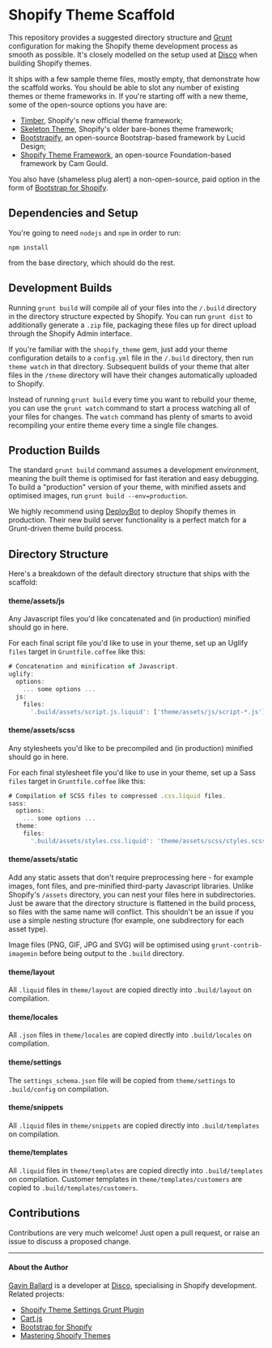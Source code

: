 Shopify Theme Scaffold
======================
This repository provides a suggested directory structure and [Grunt][]
configuration for making the Shopify theme development process as smooth as
possible. It's closely modelled on the setup used at [Disco][] when building
Shopify themes.

It ships with a few sample theme files, mostly empty, that demonstrate how the
scaffold works. You should be able to slot any number of existing themes or
theme frameworks in. If you're starting off with a new theme, some of the
open-source options you have are:

- [Timber][], Shopify's new official theme framework;
- [Skeleton Theme][], Shopify's older bare-bones theme framework;
- [Bootstrapify][], an open-source Bootstrap-based framework by Lucid Design;
- [Shopify Theme Framework][], an open-source Foundation-based framework by Cam Gould.

You also have (shameless plug alert) a non-open-source, paid option in the form of [Bootstrap for Shopify][].

[Disco]: https://www.discolabs.com
[Grunt]: http://gruntjs.com
[Timber]: http://shopify.github.io/Timber/
[Skeleton Theme]: https://github.com/Shopify/skeleton-theme
[Bootstrapify]: https://github.com/luciddesign/bootstrapify
[Shopify Theme Framework]: https://github.com/Cam/Shopify-Theme-Framework
[Bootstrap for Shopify]: http://bootstrapforshopify.com/?utm_source=github&utm_medium=github&utm_content=readme&utm_campaign=shopify-theme-scaffold


## Dependencies and Setup
You're going to need `nodejs` and `npm` in order to run:

```shell
npm install
```

from the base directory, which should do the rest.


## Development Builds
Running `grunt build` will compile all of your files into the `/.build`
directory in the directory structure expected by Shopify. You can run
`grunt dist` to additionally generate a `.zip` file, packaging these files up
for direct upload through the Shopify Admin interface.

If you're familiar with the `shopify_theme` gem, just add your theme
configuration details to a `config.yml` file in the `/.build` directory, then
run `theme watch` in that directory. Subsequent builds of your theme that alter
files in the `/theme` directory will have their changes automatically uploaded
to Shopify.

Instead of running `grunt build` every time you want to rebuild your theme, you
can use the `grunt watch` command to start a process watching all of your files
for changes. The `watch` command has plenty of smarts to avoid recompiling your
entire theme every time a single file changes.


## Production Builds
The standard `grunt build` command assumes a development environment, meaning
the built theme is optimised for fast iteration and easy debugging. To build a
"production" version of your theme, with minified assets and optimised images,
run `grunt build --env=production`.

We highly recommend using [DeployBot][] to deploy Shopify themes in production.
Their new build server functionality is a perfect match for a Grunt-driven
theme build process.

[DeployBot]: https://deploybot.com


## Directory Structure

Here's a breakdown of the default directory structure that ships with the
scaffold:

#### theme/assets/js
Any Javascript files you'd like concatenated and (in production) minified
should go in here.

For each final script file you'd like to use in your theme, set up an Uglify
`files` target in `Gruntfile.coffee` like this:

```js
# Concatenation and minification of Javascript.
uglify:
  options:
    ... some options ...
  js:
    files:
      '.build/assets/script.js.liquid': ['theme/assets/js/script-*.js']
```

#### theme/assets/scss
Any stylesheets you'd like to be precompiled and (in production) minified
should go in here.

For each final stylesheet file you'd like to use in your theme, set up a Sass
`files` target in `Gruntfile.coffee` like this:

```js
# Compilation of SCSS files to compressed .css.liquid files.
sass:
  options:
    ... some options ...
  theme:
    files:
      '.build/assets/styles.css.liquid': 'theme/assets/scss/styles.scss'
```

#### theme/assets/static
Add any static assets that don't require preprocessing here - for example
images, font files, and pre-minified third-party Javascript libraries. Unlike
Shopify's `/assets` directory, you can nest your files here in subdirectories.
Just be aware that the directory structure is flattened in the build process,
so files with the same name will conflict. This shouldn't be an issue if you
use a simple nesting structure (for example, one subdirectory for each asset
type).

Image files (PNG, GIF, JPG and SVG) will be optimised using
`grunt-contrib-imagemin` before being output to the `.build` directory.

#### theme/layout
All `.liquid` files in `theme/layout` are copied directly into
`.build/layout` on compilation.

#### theme/locales
All `.json` files in `theme/locales` are copied directly into `.build/locales`
on compilation.

#### theme/settings
The `settings_schema.json` file will be copied from `theme/settings` to
`.build/config` on compilation.

#### theme/snippets
All `.liquid` files in `theme/snippets` are copied directly into
`.build/templates` on compilation.

#### theme/templates
All `.liquid` files in `theme/templates` are copied directly into
`.build/templates` on compilation. Customer templates in
`theme/templates/customers` are copied to `.build/templates/customers`.


## Contributions
Contributions are very much welcome! Just open a pull request, or raise an
issue to discuss a proposed change.

---

#### About the Author

[Gavin Ballard][] is a developer at [Disco][], specialising in Shopify
development. Related projects:

- [Shopify Theme Settings Grunt Plugin][]
- [Cart.js][]
- [Bootstrap for Shopify][]
- [Mastering Shopify Themes][]

[Shopify Theme Settings Grunt Plugin]: https://github.com/discolabs/grunt-shopify-theme-settings
[Cart.js]: http://cartjs.org/?utm_source=github&utm_medium=readme&utm_campaign=shopify-theme-scaffold
[Bootstrap for Shopify]: http://bootstrapforshopify.com/?utm_source=github&utm_medium=readme&utm_campaign=shopify-theme-scaffold
[Mastering Shopify Themes]: http://gavinballard.com/mastering-shopify-themes/?utm_source=github&utm_medium=readme&utm_campaign=shopify-theme-scaffold
[Gavin Ballard]: http://gavinballard.com/?utm_source=github&utm_medium=readme&utm_campaign=shopify-theme-scaffold
[Disco]: http://discolabs.com/?utm_source=github&utm_medium=readme&utm_campaign=shopify-theme-scaffold
